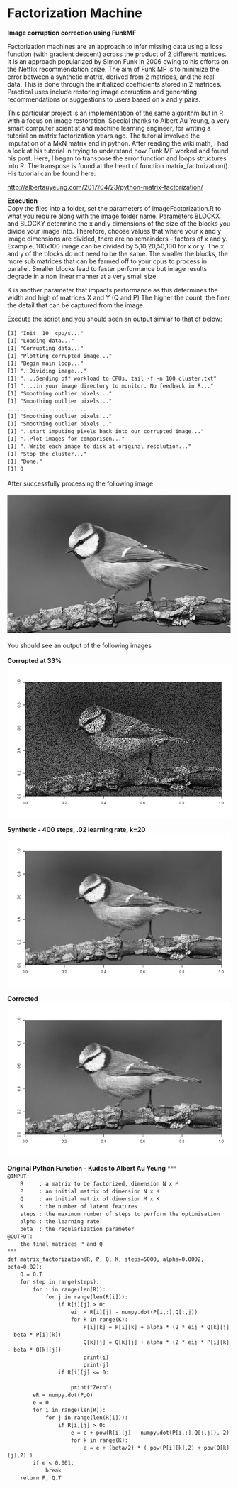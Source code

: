# Factorization Machine
**Image corruption correction using FunkMF**

Factorization machines are an approach to infer missing data using a loss function (with gradient descent) across the product of 2 different matrices. It is an approach popularized by Simon Funk in 2006 owing to his efforts on the Netflix recommendation prize. The aim of Funk MF is to minimize the error between a synthetic matrix, derived from 2 matrices, and the real data. This is done through the initialized coefficients stored in 2 matrices. Practical uses include restoring image corruption and generating recommendations or suggestions to users based on x and y pairs.

This particular project is an implementation of the same algorithm but in R with a focus on image restoration.
Special thanks to Albert Au Yeung, a very smart computer scientist and machine learning engineer, for writing a tutorial on matrix factorization years ago. The tutorial involved the imputation of a MxN matrix and in python. After reading the wiki math, I had a look at his tutorial in trying to understand how Funk MF worked and found his post. Here, I began to transpose the error function and loops structures into R. The transpose is found at the heart of function matrix_factorization().
His tutorial can be found here:

http://albertauyeung.com/2017/04/23/python-matrix-factorization/

**Execution**<br>
Copy the files into a folder, set the parameters of imageFactorization.R to what you require along with the image folder name.
Parameters BLOCKX and BLOCKY determine the x and y dimensions of the size of the blocks you divide your image into.
Therefore, choose values that where your x and y image dimensions are divided, there are no remainders - factors of x and y.
Example, 100x100 image can be divided by 5,10,20,50,100 for x or y. The x and y of the blocks do not need to be the same.
The smaller the blocks, the more sub matrices that can be farmed off to your cpus to process in parallel.
Smaller blocks lead to faster performance but image results degrade in a non linear manner at a very small size.

K is another parameter that impacts performance as this determines the width and high of matrices X and Y (Q and P)
The higher the count, the finer the detail that can be captured from the image.

Execute the script and you should seen an output similar to that of below:

`[1] "Init  10  cpu/s..."`<br/>
`[1] "Loading data..."`<br/>
`[1] "Corrupting data..."`<br/>
`[1] "Plotting corrupted image..."`<br/>
`[1] "Begin main loop..."`<br/>
`[1] "..Dividing image..."`<br/>
`[1] "....Sending off workload to CPUs, tail -f -n 100 cluster.txt"`<br/>
`[1] "....in your image directory to monitor. No feedback in R..."`<br/>
`[1] "Smoothing outlier pixels..."`<br/>
`[1] "Smoothing outlier pixels..."`<br/>
`.........................`<br/>
`[1] "Smoothing outlier pixels..."`<br/>
`[1] "Smoothing outlier pixels..."`<br/>
`[1] "..start imputing pixels back into our corrupted image..."`<br/>
`[1] "..Plot images for comparison..."`<br/>
`[1] "..Write each image to disk at original resolution..."`<br/>
`[1] "Stop the cluster..."`<br/>
`[1] "Done."`<br/>
`[1] 0`<br/>
<br>
After successfully processing the following image<br>
<br>
![Original](https://github.com/RayBosman/FactorizationMachine/blob/master/14.png)<br>
<br>
You should see an output of the following images<br>
<br>
**Corrupted at 33%**<br>
![Corrupted](https://github.com/RayBosman/FactorizationMachine/blob/master/14.png1_14.png_37_0.02_400_20_corrupt.png)

**Synthetic - 400 steps, .02 learning rate, k=20**<br>
![Synthetic](https://github.com/RayBosman/FactorizationMachine/blob/master/14.png1_14.png_37_0.02_400_20_fact.png)

**Corrected**<br>
![Corrected](https://github.com/RayBosman/FactorizationMachine/blob/master/14.png1_14.png_37_0.02_400_20_corrected.png)




**Original Python Function - Kudos to Albert Au Yeung**
`"""`<br/>
`@INPUT:`<br/>
`    R     : a matrix to be factorized, dimension N x M`<br/>
`    P     : an initial matrix of dimension N x K`<br/>
`    Q     : an initial matrix of dimension M x K`<br/>
`    K     : the number of latent features`<br/>
`    steps : the maximum number of steps to perform the optimisation`<br/>
`    alpha : the learning rate`<br/>
`    beta  : the regularization parameter`<br/>
`@OUTPUT:`<br/>
`    the final matrices P and Q`<br/>
`"""`<br/>
`def matrix_factorization(R, P, Q, K, steps=5000, alpha=0.0002, beta=0.02):`<br/>
`    Q = Q.T`<br/>
`    for step in range(steps):`<br/>
`        for i in range(len(R)):`<br/>
`            for j in range(len(R[i])):`<br/>
`                if R[i][j] > 0:`<br/>
`                    eij = R[i][j] - numpy.dot(P[i,:],Q[:,j])`<br/>
`                    for k in range(K):`<br/>
`                        P[i][k] = P[i][k] + alpha * (2 * eij * Q[k][j] - beta * P[i][k])`<br/>
`                        Q[k][j] = Q[k][j] + alpha * (2 * eij * P[i][k] - beta * Q[k][j])`<br/>
`                        print(i)`<br/>
`                        print(j)`<br/>
`                if R[i][j] <= 0:`<br/>                      
`                    print("Zero")`<br/>
`        eR = numpy.dot(P,Q)`<br/>
`        e = 0`<br/>
`        for i in range(len(R)):`<br/>
`            for j in range(len(R[i])):`<br/>
`                if R[i][j] > 0:`<br/>
`                    e = e + pow(R[i][j] - numpy.dot(P[i,:],Q[:,j]), 2)`<br/>
`                    for k in range(K):`<br/>
`                        e = e + (beta/2) * ( pow(P[i][k],2) + pow(Q[k][j],2) )`<br/>
`        if e < 0.001:`<br/>
`            break`<br/>
`    return P, Q.T`
